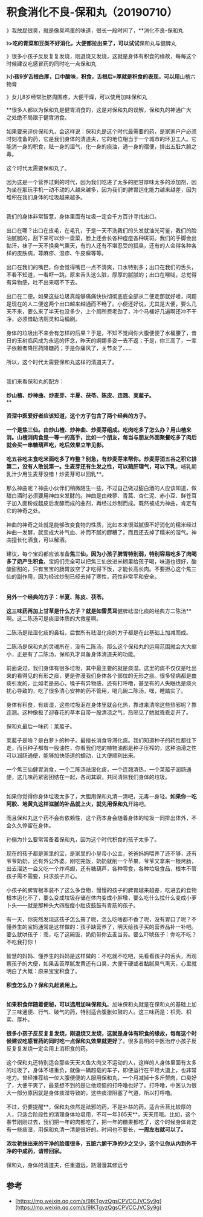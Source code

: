 # 积食消化不良-保和丸（20190710）

》我放屁很臭，就是像臭鸡蛋的味道，很长一段时间了，**消化不良-保和丸

》**>吃的青菜和豆类不好消化，大便都拉出来了，可以试试**保和丸与健脾丸

》很多小孩子反反复复发烧，刚退烧又发烧，这就是身体有积食的缘故，每每这个时候建议吃感冒药的同时吃一点保和丸

》**小孩9岁舌根白厚，口中酸味，积食，舌根后=厚就是积食的表现，可以用**山楂六物膏

》女儿8岁经常肚脐周围疼，大便干燥，可以使用加味保和丸

**很多人都以为保和丸是健胃消食的，这是对保和丸的误解，保和丸的神通广大之处绝不局限于健胃消食。<br /> <br />如果要来评价保和丸，会这样说：保和丸是这个时代最需要的药，是家家户户必须时刻准备的药，它是我们身体的清道夫，它的地位相当于一个城市的环卫工人。它能消一身的积食，祛一身的湿气，化一身的痰浊，通一身的宿便，排出五脏六腑之毒。<br /> <br />这个时代太需要保和丸了。<br /> <br />因为这是一个营养过剩的时代，因为我们吃进了太多的肥甘厚味太多的添加剂，因为坐在那玩手机一动不动的人越来越多，因为我们的脾胃运化能力越来越差，因为堆积在我们身体的垃圾越来越多。<br /> <br />


我们的身体非常智慧，身体里面有垃圾一定会千方百计寻找出口。<br /> <br />出口在哪？出口在皮毛，在毛孔，于是一天不洗我们的头发就油光可鉴，我们的脸油腻腻的，刮下来可以炒一盘菜，脸上还会长各种痘痘各种斑斑。我们的手脚会出黏汗，袜子一天不换臭气熏天，有的人还有不堪忍受的狐臭，还有的人会得各种各样的皮肤病，荨麻疹、湿疹、牛皮癣等等。<br /> <br />出口在我们的嘴巴，你会觉得嘴巴一点不清爽，口水特别多；出口在我们的舌头，不看不知道，一看吓一跳，原来舌头这么脏，厚厚的腻腻的；出口在喉咙，总觉得有异物感，吐不出来咽不下去。<br /> <br />出口在二便。如果这些垃圾真能够痛痛快快彻彻底底全部从二便走那就好喽，问题是现在的人二便这两个出口越来越通而不畅了。小便还好说，尤其是大便，要么几天不来，要么来了半天也没多少，上个厕所费老劲了，冲个马桶好几遍啊还冲不干净，必须借助洁厕灵和马桶刷。<br /> <br />身体的垃圾出不来会有怎样的后果？于是，不知不觉间你大腹便便了水桶腰了，昔日的玉树临风成为永远的怀念，昨天的婀娜多姿一去不返；于是，你三高了，一辈子依赖者降压药降糖药；于是你痛风了，关节炎了……<br /> <br />所以，这个时代太需要保和丸这样的清道夫了。<br /> 

我们来看保和丸的配方：<br /> <br />**炒山楂、炒神曲、炒麦芽、半夏、茯苓、陈皮、连翘、莱菔子。**<br />** **<br /> <br />资深中医爱好者应该知道，这个方子包含了两个经典的方子。<br /> <br />一个是焦三仙。由炒山楂、炒神曲、炒麦芽组成。吃肉吃多了怎么办？用山楂来消。山楂消肉食是一等一的高手，比如一个朋友，每当与朋友外面聚餐吃多了肉后就会买一串糖葫芦吃，吃后效果立竿见影。<br /> <br />吃五谷吃主食吃米面吃多了咋整？别急，有炒麦芽来帮你。炒麦芽消五谷之积它排第二，没有人敢说第一。生麦芽还有生发之性，可以疏肝理气，可以下乳**，哺乳期乳汁少用生麦芽没错！炒麦芽可以回乳**。<br /> <br />那么神曲呢？神曲小伙伴们稍微陌生一些，不过自己做过甜白酒的人应该知道，做甜白酒时必须要用神曲来发酵的。神曲是由辣蓼、青蒿、杏仁泥、赤小豆、鲜苍耳子加入面粉或麸皮后发酵而成的曲剂，再经过炒制而成。既然被成为神曲，肯定有它的神奇之处。<br /> <br />神曲的神奇之处就是能够改变食物的性质，比如本来很滋腻很不好消化的糯米经过神曲一发酵，就变成大补气血、补而不腻的醪糟了，而且还去掉了糯米的湿气。神曲擅长化酒食，可以解酒。<br /> <br />建议，每个宝妈都应该准备**焦三仙，因为小孩子脾胃特别弱，特别容易吃多了肉喝多了奶产生积食**。宝妈们完全可以把焦三仙放进米糊里给孩子喝，味道也很好，酸酸甜甜的，只有宝宝的肠胃放空了才吃得下饭，才能长高长肉。不要担心这个焦三仙的副作用，因为经过炒制已经去掉了寒性，药性非常平和安全。<br /> <br />**<br />**另外一个经典的方子：半夏、陈皮、茯苓。**<br /> <br />这三味药再加上甘草是什么方子？就是如雷贯耳**健脾祛湿化痰的经典方二陈汤**啊。这二陈汤可是痰湿体质的大救星啊。<br /> <br />二陈汤是祛湿化痰的鼻祖，后世所有祛湿化痰的方子都是在此基础上加减而成。<br /> <br />二陈汤是保和丸的灵魂所在，没有二陈汤，那么这个保和丸的运用范围就会大大缩小，正是有了二陈汤，保和丸才具备身体清道夫的功能。<br /> <br />前面说过，我们身体有很多垃圾，其中最主要的就是痰湿。这里的痰不仅仅是吐出来的看得见的有形之痰，更是弥漫我们身体各个部位的无形之痰。很多怪病都是由痰引发的，比如老是恶心，嗓子有异物感，还有打呼噜，甚至有的人失眠也是痰火扰心导致的，吃了很多清心安神的药不管用，喝几碗二陈汤，嘿，睡踏实了。<br /> <br />身体有积食，有痰湿，这些垃圾沤在身体里就会化热，靠谁来清除这些热邪呢？靠连翘。这种像极了迎春花的草本自带一股清凉之气，热邪见了她就乖乖走开了。<br /> <br />保和丸最后一味药：莱菔子。<br /> <br />莱菔子是啥？是白萝卜的种子。最擅长消食导滞化痰。我们知道种子的药性都往下走，而且种子都有一股油性，你看我们吃的植物油都是种子压榨的，这种油滑之性可以润肠通便，能够加快肠道的蠕动，让大便顺利出来。<br /> <br />一个焦三仙健胃消食，一个二陈汤祛湿化痰，一个连翘清热，一个莱菔子润肠通便，这几味药紧密团结在一起，各司其职，共同清除我们身体的垃圾。<br /> <br />


如果你觉得你身体垃圾太多了，大胆用保和丸清一清吧，无毒一身轻。**如果你一吃阿胶、地黄丸这样滋腻的补品就上火，**就先用**保和丸**开路吧。<br /> <br />而且保和丸这个药不会有依赖性，这个药本身会随着身体的垃圾一同排出体外，不会久久停留在身体。<br /> <br />孙俪为什么要常常备着保和丸，因为这个时代积食的孩子太多了。<br /> <br />现在的孩子都是家里的宝，是家里的小皇帝小公主，爸爸妈妈喂养了还不够，还有爷爷奶奶，还有外公外婆。刚吃完饭，奶奶就削一个苹果，爷爷又拿来一根烤肠，出去溜达一会又吃一个炸鸡翅，还有糖葫芦，各种零食，各种垃圾食品，根本不管孩子需不需要，只求孩子开心。<br /> <br />小孩子的脾胃根本装不了这么多食物，慢慢的孩子的脾胃越来越差，吃进去的食物根本运化不了，要么变成垃圾存储在体内变成小胖墩，要么吃什么拉什么变成小萝卜头——就是那种头大四肢瘦小肚皮鼓鼓有青筋的孩子。<br /> <br />有一天，你突然发现这孩子怎么蔫了呢，怎么吃啥都不香了呢，没有胃口了呢？不懂养生的宝妈通常是这样做的：孩子缺营养了，明天给孩子买的营养品补一补吧。要么就哄孩子：乖，吃了这碗饭，奶奶带你去麦当劳。要么吓唬孩子：你吃不吃？不吃我打你！<br /> <br />智慧的妈妈、懂养生的妈妈是这样做的：不吃就不吃吧，先看看孩子的舌头，再观察孩子的大便，如果舌苔厚腻发黄还有口臭，大便干硬或者黏腻臭气熏天，心里就明白了大概：原来宝宝积食了。<br /> <br />**积食怎么办？保和丸赶紧用上。**<br /> <br />


**如果积食伴随着便秘，**可以选用**加味保和丸**。加味保和丸就是在保和丸的基础上加了三味通便、行气、破气的药，特别适合腹胀如鼓的人。这三味药是：枳壳、枳实、厚朴。<br /> <br />**很多小孩子反反复复发烧，刚退烧又发烧，这就是身体有积食的缘故，每每这个时候建议吃感冒药的同时吃一点保和丸效果就更好**了。很多高明的中医治疗小孩子反反复复发烧一定会用上消积食的药。<br /> <br />这个保和丸还特别适合那些天天大鱼大肉又不运动的人，这样的人身体里面有太多的垃圾了，身体不堪重负，就像一辆超载的车子，即便运行在平坦大道上，也非常吃力。曾经推荐给一位大腹便便的人服用保和丸，一个月减掉十多斤赘肉，口臭好了，大便干爽了，最意想不到的是让他烦恼的打呼噜也好了。打呼噜，中医认为很大一部分原因就是身体痰湿导致的，这些痰湿阻塞了气道，所以打呼噜。<br /> <br />不过，仍要提醒**，保和丸依然是祛邪的药，不是补益的药，适合舌苔比较厚的人，只适合阶段性的清理身体垃圾用，不可一年365天**，天天用哦。比如，这个春节刚刚过去，我们把一年的肉都吃了，把一年的糖果都吃了，这个时候身体肯定有一些痰湿，用保和丸清一清是很好的。时间也不要长，**一周左右就可以了。**<br /> <br />**浓妆艳抹出来的干净的脸蛋很多，五脏六腑干净的少之又少，这个让你从内到外干净的中成药，请带回家。**<br /> <br />保和丸，身体的清道夫，任重道远，路漫漫其修远兮

## 参考

- [https://mp.weixin.qq.com/s/9IKTgyzQgsCPVCCJVCSy9g](https://mp.weixin.qq.com/s/9IKTgyzQgsCPVCCJVCSy9g)
